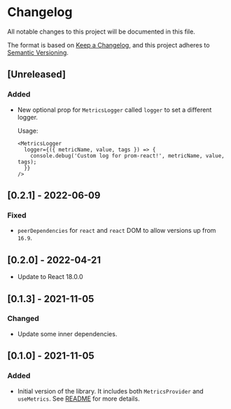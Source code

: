 # Changelog

All notable changes to this project will be documented in this file.

The format is based on [Keep a Changelog](https://keepachangelog.com/en/1.0.0/),
and this project adheres to [Semantic Versioning](https://semver.org/spec/v2.0.0.html).

## [Unreleased]

### Added

- New optional prop for `MetricsLogger` called `logger` to set a different logger.

  Usage:

  ```tsx
  <MetricsLogger
    logger={({ metricName, value, tags }) => {
      console.debug('Custom log for prom-react!', metricName, value, tags);
    }}
  />
  ```

## [0.2.1] - 2022-06-09

### Fixed

- `peerDependencies` for `react` and `react` DOM to allow versions up from `16.9`.

## [0.2.0] - 2022-04-21

- Update to React 18.0.0

## [0.1.3] - 2021-11-05

### Changed

- Update some inner dependencies.

## [0.1.0] - 2021-11-05

### Added

- Initial version of the library. It includes both `MetricsProvider` and `useMetrics`. See [README](./README.md) for more details.

